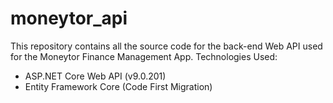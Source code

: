 # moneytor_api

This repository contains all the source code for the back-end Web API used for the Moneytor Finance Management App.
Technologies Used:
- ASP.NET Core Web API (v9.0.201)
- Entity Framework Core (Code First Migration)
